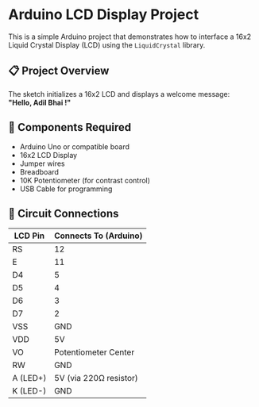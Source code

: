 # Arduino LCD Display Project

This is a simple Arduino project that demonstrates how to interface a 16x2 Liquid Crystal Display (LCD) using the `LiquidCrystal` library.

## 📋 Project Overview

The sketch initializes a 16x2 LCD and displays a welcome message:  
**"Hello, Adil Bhai !"**

## 🧰 Components Required

- Arduino Uno or compatible board  
- 16x2 LCD Display  
- Jumper wires  
- Breadboard  
- 10K Potentiometer (for contrast control)  
- USB Cable for programming

## 🔌 Circuit Connections

| LCD Pin | Connects To (Arduino) |
|---------|------------------------|
| RS      | 12                     |
| E       | 11                     |
| D4      | 5                      |
| D5      | 4                      |
| D6      | 3                      |
| D7      | 2                      |
| VSS     | GND                    |
| VDD     | 5V                     |
| VO      | Potentiometer Center   |
| RW      | GND                    |
| A (LED+) | 5V (via 220Ω resistor)|
| K (LED-) | GND                   |


